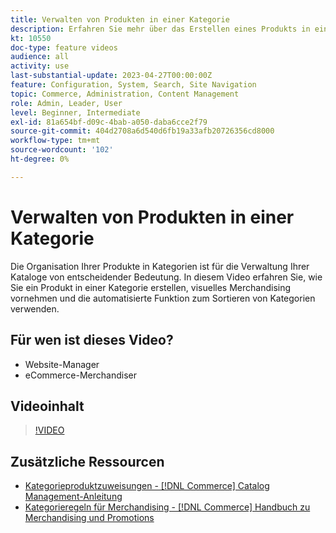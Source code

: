 ```yaml
---
title: Verwalten von Produkten in einer Kategorie
description: Erfahren Sie mehr über das Erstellen eines Produkts in einer Kategorie, das visuelle Merchandising und die Verwendung der automatisierten Sortierungsfunktion für Kategorien.
kt: 10550
doc-type: feature videos
audience: all
activity: use
last-substantial-update: 2023-04-27T00:00:00Z
feature: Configuration, System, Search, Site Navigation
topic: Commerce, Administration, Content Management
role: Admin, Leader, User
level: Beginner, Intermediate
exl-id: 81a654bf-d09c-4bab-a050-daba6cce2f79
source-git-commit: 404d2708a6d540d6fb19a33afb20726356cd8000
workflow-type: tm+mt
source-wordcount: '102'
ht-degree: 0%

---
```


# Verwalten von Produkten in einer Kategorie

Die Organisation Ihrer Produkte in Kategorien ist für die Verwaltung Ihrer Kataloge von entscheidender Bedeutung. In diesem Video erfahren Sie, wie Sie ein Produkt in einer Kategorie erstellen, visuelles Merchandising vornehmen und die automatisierte Funktion zum Sortieren von Kategorien verwenden.

## Für wen ist dieses Video?

- Website-Manager
- eCommerce-Merchandiser

## Videoinhalt

>[!VIDEO](https://video.tv.adobe.com/v/343747?quality=12&learn=on)

## Zusätzliche Ressourcen

- [Kategorieproduktzuweisungen - [!DNL Commerce] Catalog Management-Anleitung](https://experienceleague.adobe.com/docs/commerce-admin/catalog/categories/products-in-category/categories-product-assignments.html)
- [Kategorieregeln für Merchandising - [!DNL Commerce] Handbuch zu Merchandising und Promotions](https://experienceleague.adobe.com/docs/commerce-admin/marketing/merchandising/visual-merch/category-product-rules.html)
